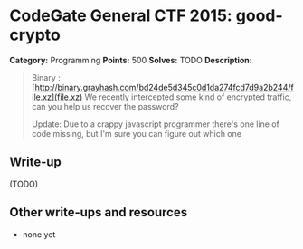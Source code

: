 # CodeGate General CTF 2015: good-crypto

**Category:** Programming
**Points:** 500
**Solves:** TODO
**Description:** 

> Binary : [http://binary.grayhash.com/bd24de5d345c0d1da274fcd7d9a2b244/file.xz](file.xz)
> We recently intercepted some kind of encrypted traffic, can you help us recover the password?
> 
> Update: Due to a crappy javascript programmer there's one line of code missing, but I'm sure you can figure out which one

## Write-up

(TODO)

## Other write-ups and resources

* none yet